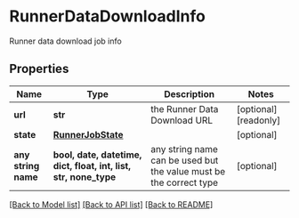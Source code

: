 # RunnerDataDownloadInfo

Runner data download job info

## Properties
Name | Type | Description | Notes
------------ | ------------- | ------------- | -------------
**url** | **str** | the Runner Data Download URL | [optional] [readonly] 
**state** | [**RunnerJobState**](RunnerJobState.md) |  | [optional] 
**any string name** | **bool, date, datetime, dict, float, int, list, str, none_type** | any string name can be used but the value must be the correct type | [optional]

[[Back to Model list]](../README.md#documentation-for-models) [[Back to API list]](../README.md#documentation-for-api-endpoints) [[Back to README]](../README.md)


